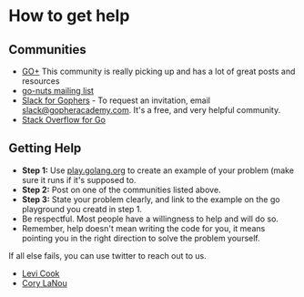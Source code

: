 # How to get help

## Communities
- [GO+](https://plus.google.com/communities/114112804251407510571) This community is really picking up and has a lot of great posts and resources
- [go-nuts mailing list](https://groups.google.com/forum/#!forum/golang-nuts)
- [Slack for Gophers](https://gophers.slack.com) - To request an invitation, email [slack@gopheracademy.com](mailto:slack@gopheracademy.com). It's a free, and very helpful community.
- [Stack Overflow for Go](http://stackoverflow.com/questions/tagged/go)

## Getting Help

- **Step 1:** Use [play.golang.org](http://play.golang.org) to create an example of your problem (make sure it runs if it's supposed to.
- **Step 2:** Post on one of the communities listed above.
- **Step 3:** State your problem clearly, and link to the example on the go playground you creatd in step 1.
- Be respectful.  Most people have a willingness to help and will do so.
- Remember, help doesn't mean writing the code for you, it means pointing you in the right direction to solve the problem yourself.

If all else fails, you can use twitter to reach out to us.

- [Levi Cook](https://twitter.com/levicook)
- [Cory LaNou](https://twitter.com/corylanou)

